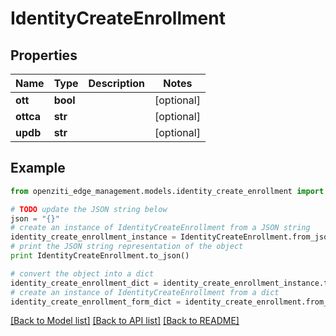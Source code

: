# IdentityCreateEnrollment


## Properties
Name | Type | Description | Notes
------------ | ------------- | ------------- | -------------
**ott** | **bool** |  | [optional] 
**ottca** | **str** |  | [optional] 
**updb** | **str** |  | [optional] 

## Example

```python
from openziti_edge_management.models.identity_create_enrollment import IdentityCreateEnrollment

# TODO update the JSON string below
json = "{}"
# create an instance of IdentityCreateEnrollment from a JSON string
identity_create_enrollment_instance = IdentityCreateEnrollment.from_json(json)
# print the JSON string representation of the object
print IdentityCreateEnrollment.to_json()

# convert the object into a dict
identity_create_enrollment_dict = identity_create_enrollment_instance.to_dict()
# create an instance of IdentityCreateEnrollment from a dict
identity_create_enrollment_form_dict = identity_create_enrollment.from_dict(identity_create_enrollment_dict)
```
[[Back to Model list]](../README.md#documentation-for-models) [[Back to API list]](../README.md#documentation-for-api-endpoints) [[Back to README]](../README.md)


